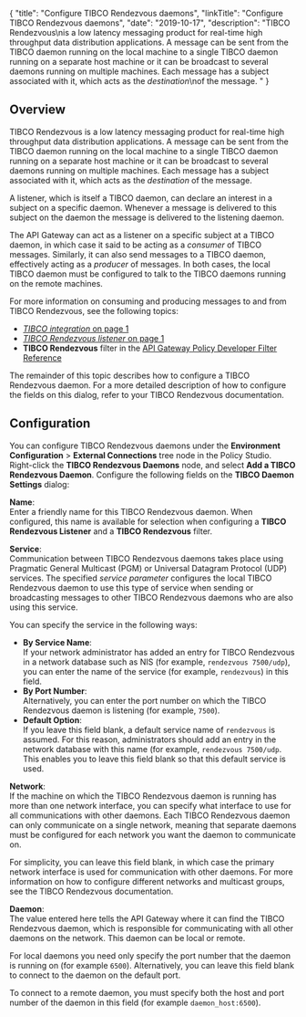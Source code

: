 {
"title": "Configure TIBCO Rendezvous daemons",
"linkTitle": "Configure TIBCO Rendezvous daemons",
"date": "2019-10-17",
"description": "TIBCO Rendezvous\\nis a low latency messaging product for real-time high throughput data distribution applications. A message can be sent from the TIBCO daemon running on the local machine to a single TIBCO daemon running on a separate host machine or it can be broadcast to several daemons running on multiple machines. Each message has a subject associated with it, which acts as the *destination*\\nof the message. "
}
﻿
<div id="p_connector_rendezvous_daemon_overview">

Overview
--------

TIBCO Rendezvous
is a low latency messaging product for real-time high throughput data distribution applications. A message can be sent from the TIBCO daemon running on the local machine to a single TIBCO daemon running on a separate host machine or it can be broadcast to several daemons running on multiple machines. Each message has a subject associated with it, which acts as the *destination*
of the message.

A listener, which is itself a TIBCO daemon, can declare an interest in a subject on a specific daemon. Whenever a message is delivered to this subject on the daemon the message is delivered to the listening daemon.

The API Gateway can act as a listener on a specific subject at a TIBCO daemon, in which case it said to be acting as a *consumer*
of TIBCO messages. Similarly, it can also send messages to a TIBCO daemon, effectively acting as a *producer*
of messages. In both cases, the local TIBCO daemon must be configured to talk to the TIBCO daemons running on the remote machines.

For more information on consuming and producing messages to and from TIBCO Rendezvous, see the following topics:

-   [*TIBCO integration* on page 1](connector_tibco_integration.htm)
-   [*TIBCO Rendezvous listener* on page 1](connector_rendezvous_listener.htm)
-   **TIBCO Rendezvous** filter in the
    [API Gateway Policy Developer Filter Reference](/bundle/APIGateway_77_PolicyDevFilterReference_allOS_en_HTML5/)

The remainder of this topic describes how to configure a TIBCO Rendezvous daemon. For a more detailed description of how to configure the fields on this dialog, refer to your TIBCO Rendezvous documentation.

</div>

<div id="p_connector_rendezvous_daemon_conf">

Configuration
-------------

You can configure TIBCO Rendezvous daemons under the **Environment Configuration** > **External Connections**
tree node in the Policy Studio. Right-click the **TIBCO Rendezvous Daemons**
node, and select **Add a TIBCO Rendezvous Daemon**. Configure the following fields on the **TIBCO Daemon Settings**
dialog:

**Name**:\
Enter a friendly name for this TIBCO Rendezvous daemon. When configured, this name is available for selection when configuring a **TIBCO Rendezvous Listener**
and a **TIBCO Rendezvous**
filter.

**Service**:\
Communication between TIBCO Rendezvous daemons takes place using Pragmatic General Multicast (PGM) or Universal Datagram Protocol (UDP) services. The specified *service parameter*
configures the local TIBCO Rendezvous daemon to use this type of service when sending or broadcasting messages to other TIBCO Rendezvous daemons who are also using this service.

You can specify the service in the following ways:

-   **By Service Name**:\
    If your network administrator has added an entry for TIBCO Rendezvous in a network database such as NIS (for example, `rendezvous 7500/udp`), you can enter the name of the service (for example, `rendezvous`) in this field.
-   **By Port Number**:\
    Alternatively, you can enter the port number on which the TIBCO Rendezvous daemon is listening (for example, `7500`).
-   **Default Option**:\
    If you leave this field blank, a default service name of `rendezvous`
    is assumed. For this reason, administrators should add an entry in the network database with this name (for example, `rendezvous 7500/udp`. This enables you to leave this field blank so that this default service is used.

**Network**:\
If the machine on which the TIBCO Rendezvous daemon is running has more than one network interface, you can specify what interface to use for all communications with other daemons. Each TIBCO Rendezvous daemon can only communicate on a single network, meaning that separate daemons must be configured for each network you want the daemon to communicate on.

For simplicity, you can leave this field blank, in which case the primary network interface is used for communication with other daemons. For more information on how to configure different networks and multicast groups, see the TIBCO Rendezvous documentation.

**Daemon**:\
The value entered here tells the API Gateway where it can find the TIBCO Rendezvous daemon, which is responsible for communicating with all other daemons on the network. This daemon can be local or remote.

For local daemons you need only specify the port number that the daemon is running on (for example `6500`). Alternatively, you can leave this field blank to connect to the daemon on the default port.

To connect to a remote daemon, you must specify both the host and port number of the daemon in this field (for example `daemon_host:6500`).

</div>

